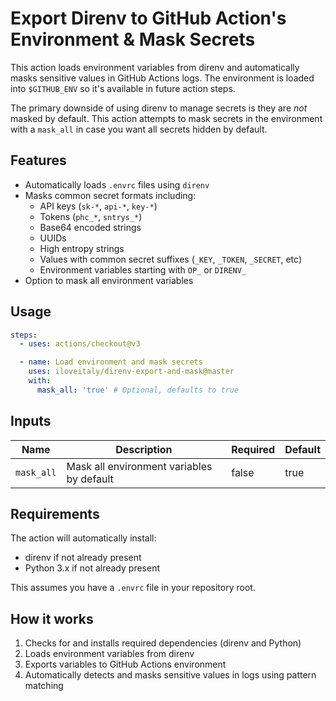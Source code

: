 # Export Direnv to GitHub Action's Environment & Mask Secrets

This action loads environment variables from direnv and automatically masks sensitive values in GitHub Actions logs. The environment is loaded into `$GITHUB_ENV` so it's available in future action steps.

The primary downside of using direnv to manage secrets is they are *not* masked by default. This action attempts to mask secrets in the environment with a `mask_all` in case you want all secrets hidden by default.

## Features

- Automatically loads `.envrc` files using `direnv`
- Masks common secret formats including:
  - API keys (`sk-*`, `api-*`, `key-*`)
  - Tokens (`phc_*`, `sntrys_*`)
  - Base64 encoded strings
  - UUIDs
  - High entropy strings
  - Values with common secret suffixes (`_KEY`, `_TOKEN`, `_SECRET`, etc)
  - Environment variables starting with `OP_` or `DIRENV_`
- Option to mask all environment variables
## Usage


```yml
steps:
  - uses: actions/checkout@v3

  - name: Load environment and mask secrets
    uses: iloveitaly/direnv-export-and-mask@master
    with:
      mask_all: 'true' # Optional, defaults to true
```

## Inputs

| Name | Description | Required | Default |
|------|-------------|----------|---------|
| `mask_all` | Mask all environment variables by default | false | true |

## Requirements

The action will automatically install:

- direnv if not already present
- Python 3.x if not already present

This assumes you have a `.envrc` file in your repository root.

## How it works

1. Checks for and installs required dependencies (direnv and Python)
2. Loads environment variables from direnv
3. Exports variables to GitHub Actions environment
4. Automatically detects and masks sensitive values in logs using pattern matching
